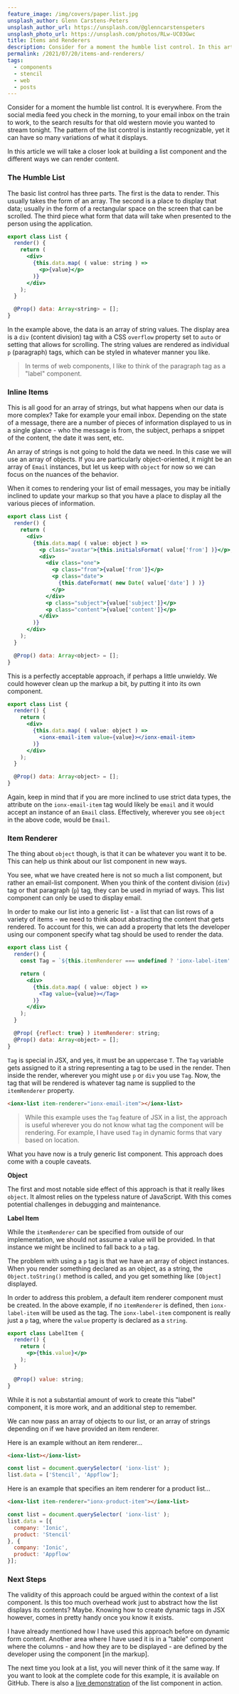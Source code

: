 ```yaml
---
feature_image: /img/covers/paper.list.jpg
unsplash_author: Glenn Carstens-Peters
unsplash_author_url: https://unsplash.com/@glenncarstenspeters
unsplash_photo_url: https://unsplash.com/photos/RLw-UC03Gwc
title: Items and Renderers
description: Consider for a moment the humble list control. In this article we take a closer look at building a list control, and the different ways to render content.
permalink: /2021/07/20/items-and-renderers/
tags:
  - components
  - stencil  
  - web
  - posts
---
```


Consider for a moment the humble list control. It is everywhere. From the social media feed you check in the morning, to your email inbox on the train to work, to the search results for that old western movie you wanted to stream tonight. The pattern of the list control is instantly recognizable, yet it can have so many variations of what it displays. 

In this article we will take a closer look at building a list component and the different ways we can render content.

### The Humble List

The basic list control has three parts. The first is the data to render. This usually takes the form of an array. The second is a place to display that data; usually in the form of a rectangular space on the screen that can be scrolled. The third piece what form that data will take when presented to the person using the application.

``` jsx
export class List {
  render() {
    return (
      <div>
        {this.data.map( ( value: string ) =>
          <p>{value}</p>
        )}
      </div>
    );
  }

  @Prop() data: Array<string> = [];
}
```
In the example above, the data is an array of string values. The display area is a `div` (content division) tag with a CSS `overflow` property set to `auto` or setting that allows for scrolling. The string values are rendered as individual `p` (paragraph) tags, which can be styled in whatever manner you like.

> In terms of web components, I like to think of the paragraph tag as a "label" component. 

### Inline Items

This is all good for an array of strings, but what happens when our data is more complex? Take for example your email inbox. Depending on the state of a message, there are a number of pieces of information displayed to us in a single glance - who the message is from, the subject, perhaps a snippet of the content, the date it was sent, etc.

An array of strings is not going to hold the data we need. In this case we will use an array of objects. If you are particularly object-oriented, it might be an array of `Email` instances, but let us keep with `object` for now so we can focus on the nuances of the behavior.

When it comes to rendering your list of email messages, you may be initially inclined to update your markup so that you have a place to display all the various pieces of information.

``` jsx
export class List {
  render() {
    return (
      <div>
        {this.data.map( ( value: object ) =>
          <p class="avatar">{this.initialsFormat( value['from'] )}</p>,
          <div>
            <div class="one">
              <p class="from">{value['from']}</p>
              <p class="date">
                {this.dateFormat( new Date( value['date'] ) )}
              </p>
            </div>
            <p class="subject">{value['subject']}</p>
            <p class="content">{value['content']}</p>
          </div>
        )}
      </div>
    );
  }

  @Prop() data: Array<object> = [];
}
```

This is a perfectly acceptable approach, if perhaps a little unwieldy. We could however clean up the markup a bit, by putting it into its own component.

``` jsx
export class List {
  render() {
    return (
      <div>
        {this.data.map( ( value: object ) =>
          <ionx-email-item value={value}></ionx-email-item>
        )}
      </div>
    );
  }

  @Prop() data: Array<object> = [];
}
```

Again, keep in mind that if you are more inclined to use strict data types, the attribute on the `ionx-email-item` tag would likely be `email` and it would accept an instance of an `Email` class. Effectively, wherever you see `object` in the above code, would be `Email`.

### Item Renderer

The thing about `object` though, is that it can be whatever you want it to be. This can help us think about our list component in new ways.

You see, what we have created here is not so much a list component, but rather an email-list component. When you think of the content division (`div`) tag or that paragraph (`p`) tag, they can be used in myriad of ways. This list component can only be used to display email.

In order to make our list into a generic list - a list that can list rows of a variety of items - we need to think about abstracting the content that gets rendered. To account for this, we can add a property that lets the developer using our component specify what tag should be used to render the data.

``` jsx
export class List {
  render() {
    const Tag = `${this.itemRenderer === undefined ? 'ionx-label-item' : this.itemRenderer}`

    return (
      <div>
        {this.data.map( ( value: object ) =>
          <Tag value={value}></Tag>
        )}
      </div>
    );
  }

  @Prop( {reflect: true} ) itemRenderer: string;
  @Prop() data: Array<object> = [];
}
``` 

`Tag` is special in JSX, and yes, it must be an uppercase `T`. The `Tag` variable gets assigned to it a string representing a tag to be used in the render. Then inside the render, wherever you might use `p` or `div` you use `Tag`.  Now, the tag that will be rendered is whatever tag name is supplied to the `itemRenderer` property.

``` html
<ionx-list item-renderer="ionx-email-item"></ionx-list>
```

> While this example uses the `Tag` feature of JSX in a list, the approach is useful wherever you do not know what tag the component will be rendering. For example, I have used `Tag` in dynamic forms that vary based on location.

What you have now is a truly generic list component. This approach does come with a couple caveats.

**Object**

The first and most notable side effect of this approach is that it really likes `object`. It almost relies on the typeless nature of JavaScript. With this comes potential challenges in debugging and maintenance.

**Label Item**

While the `itemRenderer` can be specified from outside of our implementation, we should not assume a value will be provided. In that instance we might be inclined to fall back to a `p` tag. 

The problem with using a `p` tag is that we have an array of object instances. When you render something declared as an object, as a string, the `Object.toString()` method is called, and you get something like `[Object]` displayed.

In order to address this problem, a default item renderer component must be created. In the above example, if no `itemRenderer` is defined, then `ionx-label-item` will be used as the tag. The `ionx-label-item` component is really just a `p` tag, where the `value` property is declared as a `string`.

``` jsx
export class LabelItem {
  render() {
    return (
      <p>{this.value}</p>
    );
  }

  @Prop() value: string;
}
```

While it is not a substantial amount of work to create this "label" component, it is more work, and an additional step to remember. 

We can now pass an array of objects to our list, or an array of strings depending on if we have provided an item renderer. 

Here is an example without an item renderer...

``` html
<ionx-list></ionx-list>
```

``` js
const list = document.querySelector( 'ionx-list' );
list.data = ['Stencil', 'Appflow'];
```

Here is an example that specifies an item renderer for a product list...

``` html
<ionx-list item-renderer="ionx-product-item"></ionx-list>
```

``` js
const list = document.querySelector( 'ionx-list' );
list.data = [{
  company: 'Ionic',
  product: 'Stencil'
}, {
  company: 'Ionic',
  product: 'Appflow'
}];
```

### Next Steps

The validity of this approach could be argued within the context of a list component. Is this too much overhead work just to abstract how the list displays its contents? Maybe. Knowing how to create dynamic tags in JSX however, comes in pretty handy once you know it exists.

I have already mentioned how I have used this approach before on dynamic form content. Another area where I have used it is in a "table" component where the columns - and how they are to be displayed - are defined by the developer using the component [in the markup].

The next time you look at a list, you will never think of it the same way. If you want to look at the complete code for this example, it is available on GitHub. There is also a [live demonstration](http://temp.kevinhoyt.com/ionic/list/) of the list component in action.
